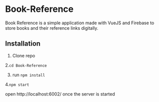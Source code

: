 # Book-Reference
Book Reference is a simple application made with VueJS and Firebase to store books and their reference links digitally.


## Installation

1. Clone repo

2.`cd Book-Reference`

3. run `npm install` 

4.`npm start`



open http://localhost:6002/ once the server is started

